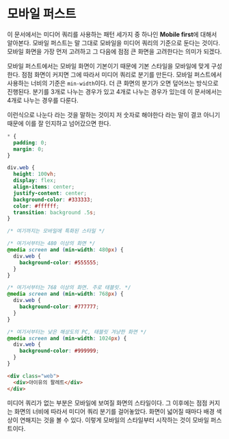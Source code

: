 # 모바일 퍼스트
이 문서에서는 미디어 쿼리를 사용하는 패턴 세가지 중 하나인 **Mobile first**에 대해서 알아본다. 모바일 퍼스트는 말 그대로 모바일을 미디어 쿼리의 기준으로 둔다는 것이다. 모바일 화면을 가장 먼저 고려하고 그 다음에 점점 큰 화면을 고려한다는 의미가 되겠다.

모바일 퍼스트에서는 모바일 화면이 기본이기 때문에 기본 스타일을 모바일에 맞게 구성한다. 점점 화면이 커지면 그에 따라서 미디어 쿼리로 분기를 만든다. 모바일 퍼스트에서 사용하는 너비의 기준은 `min-width`이다. 더 큰 화면의 분기가 오면 덮어쓰는 방식으로 진행된다. 분기를 3개로 나누는 경우가 있고 4개로 나누는 경우가 있는데 이 문서에서는 4개로 나누는 경우를 다룬다.

이런식으로 나눈다 라는 것을 말하는 것이지 저 숫자로 해야한다 라는 말이 결코 아니기 때문에 이를 잘 인지하고 넘어갔으면 한다.

```css
* {
  padding: 0;
  margin: 0;
}

div.web {
  height: 100vh;
  display: flex;
  align-items: center;
  justify-content: center;
  background-color: #333333;
  color: #ffffff;
  transition: background .5s;
}

/* 여기까지는 모바일에 특화된 스타일 */

/* 여기서부터는 480 이상의 화면 */
@media screen and (min-width: 480px) {
  div.web {
    background-color: #555555;
  }
}

/* 여기서부터는 768 이상의 화면. 주로 태블릿. */
@media screen and (min-width: 768px) {
  div.web {
    background-color: #777777;
  }
}

/* 여기서부터는 낮은 해상도의 PC, 태블릿 겨냥한 화면 */
@media screen and (min-width: 1024px) {
  div.web {
    background-color: #999999;
  }
}
```

```html
<div class="web">
  <div>아이유의 팔레트</div>
</div>
```

미디어 쿼리가 없는 부분은 모바일에 보여질 화면의 스타일이다. 그 이후에는 점점 커지는 화면의 너비에 따라서 미디어 쿼리 분기를 걸어놓았다. 화면이 넓어질 때마다 배경 색상이 연해지는 것을 볼 수 있다. 이렇게 모바일의 스타일부터 시작하는 것이 모바일 퍼스트이다.